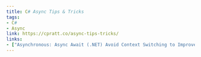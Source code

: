 ```yaml
---
title: C# Async Tips & Tricks
tags:
- C#
- Async
link: https://cpratt.co/async-tips-tricks/
links:
- ["Asynchronous: Async Await (.NET) Avoid Context Switching to Improve Performance", https://medium.com/@rajatsikder/asynchronous-async-await-net-avoid-context-switching-to-improve-performance-1e6816c1ebc2]
---
```

